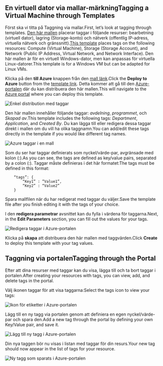 


## <a name="tagging-a-virtual-machine-through-templates"></a><span data-ttu-id="de5b3-101">En virtuell dator via mallar-märkning</span><span class="sxs-lookup"><span data-stu-id="de5b3-101">Tagging a Virtual Machine through Templates</span></span>
<span data-ttu-id="de5b3-102">Först ska vi titta på Taggning via mallar.</span><span class="sxs-lookup"><span data-stu-id="de5b3-102">First, let’s look at tagging through templates.</span></span> <span data-ttu-id="de5b3-103">[Den här mallen](https://github.com/Azure/azure-quickstart-templates/tree/master/101-vm-tags) placerar taggar i följande resurser: bearbetning (virtuell dator), lagring (Storage-konto) och nätverk (offentlig IP-adress, virtuella nätverk och gränssnitt).</span><span class="sxs-lookup"><span data-stu-id="de5b3-103">[This template](https://github.com/Azure/azure-quickstart-templates/tree/master/101-vm-tags) places tags on the following resources: Compute (Virtual Machine), Storage (Storage Account), and Network (Public IP Address, Virtual Network, and Network Interface).</span></span> <span data-ttu-id="de5b3-104">Den här mallen är för en virtuell Windows-dator, men kan anpassas för virtuella Linux-datorer.</span><span class="sxs-lookup"><span data-stu-id="de5b3-104">This template is for a Windows VM but can be adapted for Linux VMs.</span></span>

<span data-ttu-id="de5b3-105">Klicka på den **till Azure** knappen från den [mall länk](https://github.com/Azure/azure-quickstart-templates/tree/master/101-vm-tags).</span><span class="sxs-lookup"><span data-stu-id="de5b3-105">Click the **Deploy to Azure** button from the [template link](https://github.com/Azure/azure-quickstart-templates/tree/master/101-vm-tags).</span></span> <span data-ttu-id="de5b3-106">Detta kommer att gå till den [Azure-portalen](https://portal.azure.com/) där du kan distribuera den här mallen.</span><span class="sxs-lookup"><span data-stu-id="de5b3-106">This will navigate to the [Azure portal](https://portal.azure.com/) where you can deploy this template.</span></span>

![Enkel distribution med taggar](./media/virtual-machines-common-tag/deploy-to-azure-tags.png)

<span data-ttu-id="de5b3-108">Den här mallen innehåller följande taggar: *avdelning*, *programmet*, och *Skapad av*.</span><span class="sxs-lookup"><span data-stu-id="de5b3-108">This template includes the following tags: *Department*, *Application*, and *Created By*.</span></span> <span data-ttu-id="de5b3-109">Du kan lägga till eller redigera dessa taggar direkt i mallen om du vill ha olika taggnamn.</span><span class="sxs-lookup"><span data-stu-id="de5b3-109">You can add/edit these tags directly in the template if you would like different tag names.</span></span>

![Azure taggar i en mall](./media/virtual-machines-common-tag/azure-tags-in-a-template.png)

<span data-ttu-id="de5b3-111">Som du ser har taggar definierats som nyckel/värde-par, avgränsade med kolon (:).</span><span class="sxs-lookup"><span data-stu-id="de5b3-111">As you can see, the tags are defined as key/value pairs, separated by a colon (:).</span></span> <span data-ttu-id="de5b3-112">Taggar måste definieras i det här formatet:</span><span class="sxs-lookup"><span data-stu-id="de5b3-112">The tags must be defined in this format:</span></span>

        “tags”: {
            “Key1” : ”Value1”,
            “Key2” : “Value2”
        }

<span data-ttu-id="de5b3-113">Spara mallfilen när du har redigerat med taggar du väljer.</span><span class="sxs-lookup"><span data-stu-id="de5b3-113">Save the template file after you finish editing it with the tags of your choice.</span></span>

<span data-ttu-id="de5b3-114">I den **redigera parametrar** avsnittet kan du fylla i värdena för taggarna.</span><span class="sxs-lookup"><span data-stu-id="de5b3-114">Next, in the **Edit Parameters** section, you can fill out the values for your tags.</span></span>

![Redigera taggar i Azure-portalen](./media/virtual-machines-common-tag/edit-tags-in-azure-portal.png)

<span data-ttu-id="de5b3-116">Klicka på **skapa** att distribuera den här mallen med taggvärden.</span><span class="sxs-lookup"><span data-stu-id="de5b3-116">Click **Create** to deploy this template with your tag values.</span></span>

## <a name="tagging-through-the-portal"></a><span data-ttu-id="de5b3-117">Taggning via portalen</span><span class="sxs-lookup"><span data-stu-id="de5b3-117">Tagging through the Portal</span></span>
<span data-ttu-id="de5b3-118">Efter att dina resurser med taggar kan du visa, lägga till och ta bort taggar i portalen.</span><span class="sxs-lookup"><span data-stu-id="de5b3-118">After creating your resources with tags, you can view, add, and delete tags in the portal.</span></span>

<span data-ttu-id="de5b3-119">Välj ikonen taggar för att visa taggarna:</span><span class="sxs-lookup"><span data-stu-id="de5b3-119">Select the tags icon to view your tags:</span></span>

![Ikon för etiketter i Azure-portalen](./media/virtual-machines-common-tag/azure-portal-tags-icon.png)

<span data-ttu-id="de5b3-121">Lägg till en ny tagg via portalen genom att definiera en egen nyckel/värde-par och spara den.</span><span class="sxs-lookup"><span data-stu-id="de5b3-121">Add a new tag through the portal by defining your own Key/Value pair, and save it.</span></span>

![Lägg till ny tagg i Azure-portalen](./media/virtual-machines-common-tag/azure-portal-add-new-tag.png)

<span data-ttu-id="de5b3-123">Din nya taggen bör nu visas i listan med taggar för din resurs.</span><span class="sxs-lookup"><span data-stu-id="de5b3-123">Your new tag should now appear in the list of tags for your resource.</span></span>

![Ny tagg som sparats i Azure-portalen](./media/virtual-machines-common-tag/azure-portal-saved-new-tag.png)

